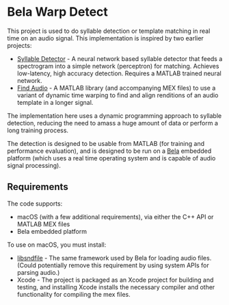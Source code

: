 Bela Warp Detect
================

This project is used to do syllable detection or template matching in real time
on an audio signal. This implementation is inspired by two earlier projects:

* [Syllable Detector](https://github.com/gardner-lab/syllable-detector-swift) - A neural network based syllable detector that feeds a spectrogram into a simple network (perceptron) for matching. Achieves low-latency, high accuracy detection. Requires a MATLAB trained neural network.
* [Find Audio](https://github.com/gardner-lab/find-audio) - A MATLAB library (and accompanying MEX files) to use a variant of dynamic time warping to find and align renditions of an audio template in a longer signal.

The implementation here uses a dynamic programming approach to syllable detection, 
reducing the need to amass a huge amount of data or perform a long training process.

The detection is designed to be usable from MATLAB (for training and performance 
evaluation), and is designed to be run on a [Bela](http://bela.io) embedded platform 
(which uses a real time operating system and is capable of audio signal processing).


Requirements
------------

The code supports:

* macOS (with a few additional requirements), via either the C++ API or MATLAB MEX files
* Bela embedded platform

To use on macOS, you must install:

* [libsndfile](http://www.mega-nerd.com/libsndfile/) - The same framework used by Bela for loading audio files. (Could potentially remove this requirement by using system APIs for parsing audio.)
* Xcode - The project is packaged as an Xcode project for building and testing, and installing Xcode installs the necessary compiler and other functionality for compiling the mex files.
